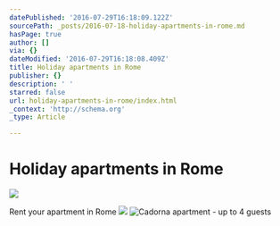 ```yaml
---
datePublished: '2016-07-29T16:18:09.122Z'
sourcePath: _posts/2016-07-18-holiday-apartments-in-rome.md
hasPage: true
author: []
via: {}
dateModified: '2016-07-29T16:18:08.409Z'
title: Holiday apartments in Rome
publisher: {}
description: ' '
starred: false
url: holiday-apartments-in-rome/index.html
_context: 'http://schema.org'
_type: Article

---
```

# Holiday apartments in Rome
![ ](https://the-grid-user-content.s3-us-west-2.amazonaws.com/692c7622-3d48-454f-a03e-f8ee91c39a59.jpg)

Rent your apartment in Rome
![](https://the-grid-user-content.s3-us-west-2.amazonaws.com/773f92e5-adcf-4d84-a177-efb4cd4507a5.jpg)
![Cadorna apartment - up to 4 guests](https://the-grid-user-content.s3-us-west-2.amazonaws.com/c5b0b34e-2c6c-4d9f-acd4-9389c7850800.jpg)